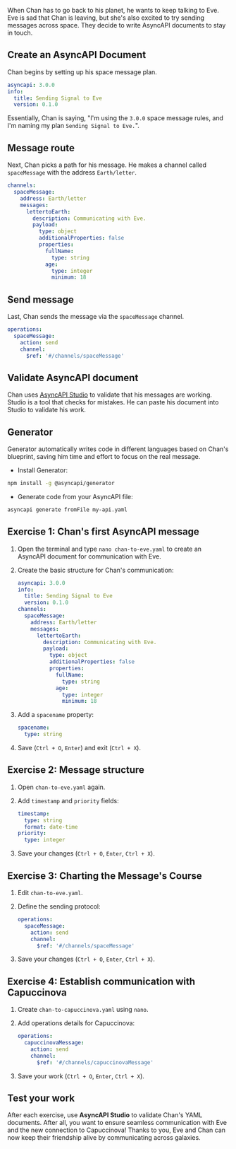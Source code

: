 When Chan has to go back to his planet, he wants to keep talking to Eve. Eve is sad that Chan is leaving, but she's also excited to try sending messages across space. They decide to write AsyncAPI documents to stay in touch.

## Create an AsyncAPI Document

Chan begins by setting up his space message plan.

```yaml
asyncapi: 3.0.0
info:
  title: Sending Signal to Eve
  version: 0.1.0
```

Essentially, Chan is saying, "I'm using the `3.0.0` space message rules, and I'm naming my plan `Sending Signal to Eve.`".

## Message route

Next, Chan picks a path for his message. He makes a channel called `spaceMessage` with the address `Earth/letter`. 

```yaml
channels:
  spaceMessage:
    address: Earth/letter
    messages:
      lettertoEarth:
        description: Communicating with Eve.
        payload:
          type: object
          additionalProperties: false
          properties:
            fullName:
              type: string
            age:
              type: integer
              minimum: 18
```

## Send message

Last, Chan sends the message via the `spaceMessage` channel.

```yaml
operations: 
  spaceMessage:
    action: send
    channel: 
      $ref: '#/channels/spaceMessage'
```

## Validate AsyncAPI document

Chan uses [AsyncAPI Studio](https://studio.asyncapi.com/) to validate that his messages are working. Studio is a tool that checks for mistakes. He can paste his document into Studio to validate his work.

## Generator

Generator automatically writes code in different languages based on Chan's blueprint, saving him time and effort to focus on the real message.

* Install Generator:

```bash
npm install -g @asyncapi/generator
```

* Generate code from your AsyncAPI file: 

```bash
asyncapi generate fromFile my-api.yaml
```

## Exercise 1: Chan's first AsyncAPI message

1. Open the terminal and type `nano chan-to-eve.yaml` to create an AsyncAPI document for communication with Eve.

2. Create the basic structure for Chan's communication:

   ```yaml
   asyncapi: 3.0.0
   info:
     title: Sending Signal to Eve
     version: 0.1.0
   channels:
     spaceMessage:
       address: Earth/letter
       messages:
         lettertoEarth:
           description: Communicating with Eve.
           payload:
             type: object
             additionalProperties: false
             properties:
               fullName:
                 type: string
               age:
                 type: integer
                 minimum: 18
   ```

3. Add a `spacename` property:

   ```yaml
   spacename:
     type: string
   ```

4. Save (`Ctrl + O`, `Enter`) and exit (`Ctrl + X`).

## Exercise 2: Message structure

1. Open `chan-to-eve.yaml` again.

2. Add `timestamp` and `priority` fields:

   ```yaml
   timestamp:
     type: string
     format: date-time
   priority:
     type: integer
   ```

3.  Save your changes (`Ctrl + O`, `Enter`, `Ctrl + X`).

## Exercise 3: Charting the Message's Course

1. Edit `chan-to-eve.yaml`.

2. Define the sending protocol:

   ```yaml
   operations: 
     spaceMessage:
       action: send
       channel: 
         $ref: '#/channels/spaceMessage'
   ```

3. Save your changes (`Ctrl + O`, `Enter`, `Ctrl + X`).

## Exercise 4: Establish communication with Capuccinova

1. Create `chan-to-capuccinova.yaml` using `nano`.

2. Add operations details for Capuccinova:

   ```yaml
   operations:
     capuccinovaMessage:
       action: send
       channel:
         $ref: '#/channels/capuccinovaMessage'
   ```

3. Save your work (`Ctrl + O`, `Enter`, `Ctrl + X`).

## Test your work

After each exercise, use **AsyncAPI Studio** to validate Chan's YAML documents. After all, you want to ensure seamless communication with Eve and the new connection to Capuccinova! Thanks to you, Eve and Chan can now keep their friendship alive by communicating across galaxies. 